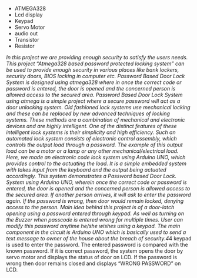 * ATMEGA328 
* Lcd display
* Keypad
* Servo Motor
* audio out
* Transistor
* Resistor



*In this project we are providing enough security to satisfy the users needs.
This project “Atmega328 based password protected locking system” can be used to
provide enough security in various places like bank lockers, security doors,
BIOS locking in computer etc.
Password Based Door Lock System is designed using atmega328 where
in once the correct code or password is entered, the door is opened and the
concerned person is allowed access to the secured area. Password Based Door
Lock System using atmega is a simple project where a secure password
will act as a door unlocking system. Old fashioned lock systems use mechanical
locking and these can be replaced by new advanced techniques of locking
systems. These methods are a combination of mechanical and electronic devices
and are highly intelligent. One of the distinct features of these intelligent lock
systems is their simplicity and high efficiency. Such an automated lock system
consists of electronic control assembly, which controls the output load through a
password. The example of this output load can be a motor or a lamp or any
other mechanical/electrical load. Here, we made an electronic code lock system
using Arduino UNO, which provides control to the actuating the load. It is a
simple embedded system with takes input from the keyboard and the output
being actuated accordingly. This system demonstrates a Password based Door
Lock. System using Arduino UNO, wherein once the correct code or password
is entered, the door is opened and the concerned person is allowed access to the
secured area. If another person arrives, it will ask to enter the password again. If
the password is wrong, then door would remain locked, denying access to the
person. Main idea behind this project is of a door-latch opening using a
password entered through keypad. As well as turning on the Buzzer when
passcode is entered wrong for multiple times. User can modify this password
anytime he/she wishes using a keypad. The main component in the circuit is
Arduino UNO which is basically used to send a text message to owner of the
house about the breach of security.4*4 keypad is used to enter the password.
The entered password is compared with the known password. If it is correct
password, the system opens the door by servo motor and displays the status of
door on LCD. If the password is wrong then door remains closed and displays
“WRONG PASSWORD” on LCD.
